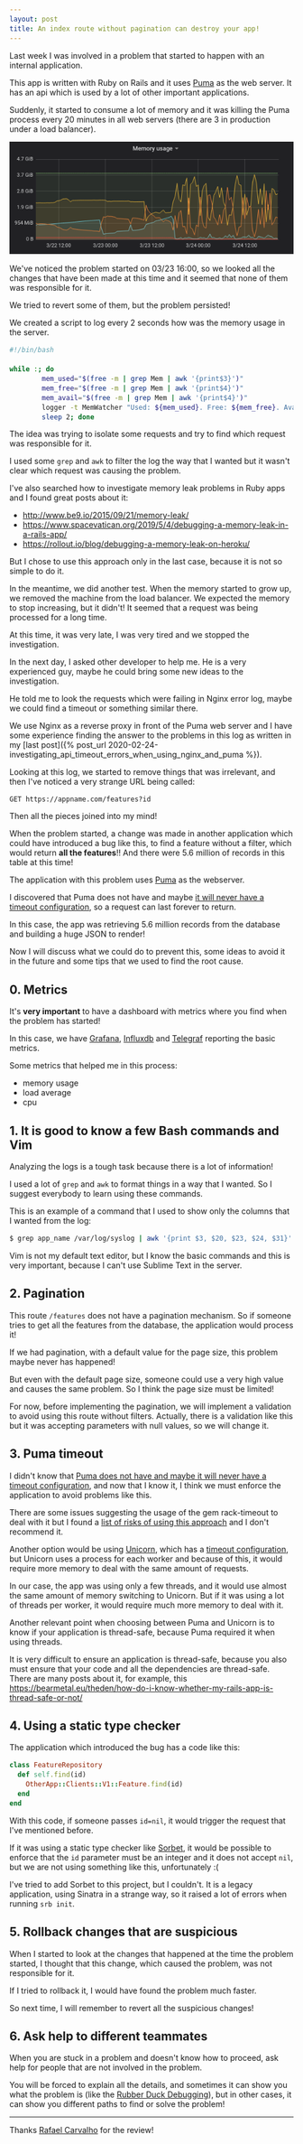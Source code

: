```yaml
---
layout: post
title: An index route without pagination can destroy your app!
---
```


Last week I was involved in a problem that started to happen with an internal
application.

This app is written with Ruby on Rails and it uses [Puma](https://puma.io/) as
the web server. It has an api which is used by a lot of other important
applications.

Suddenly, it started to consume a lot of memory and it was killing the Puma
process every 20 minutes in all web servers (there are 3 in production under a
load balancer).

![memory chart](../images/pagination_1.png)

We've noticed the problem started on 03/23 16:00, so we looked all the changes
that have been made at this time and it seemed that none of them was responsible
for it.

We tried to revert some of them, but the problem persisted!

We created a script to log every 2 seconds how was the memory usage in the server.

```bash
#!/bin/bash

while :; do
        mem_used="$(free -m | grep Mem | awk '{print$3}')"
        mem_free="$(free -m | grep Mem | awk '{print$4}')"
        mem_avail="$(free -m | grep Mem | awk '{print$4}')"
        logger -t MemWatcher "Used: ${mem_used}. Free: ${mem_free}. Available: ${mem_avail}.";
        sleep 2; done
```

The idea was trying to isolate some requests and try to find which request was
responsible for it.

I used some `grep` and `awk` to filter the log the way that I wanted but it wasn't
clear which request was causing the problem.

I've also searched how to investigate memory leak problems in Ruby apps and I found
great posts about it:

- <http://www.be9.io/2015/09/21/memory-leak/>
- <https://www.spacevatican.org/2019/5/4/debugging-a-memory-leak-in-a-rails-app/>
- <https://rollout.io/blog/debugging-a-memory-leak-on-heroku/>

But I chose to use this approach only in the last case, because it is not so
simple to do it.

In the meantime, we did another test. When the memory started to grow up, we
removed the machine from the load balancer. We expected the memory to stop
increasing, but it didn't! It seemed that a request was being processed for a
long time.

At this time, it was very late, I was very tired and we stopped the investigation.

In the next day, I asked other developer to help me. He is a very experienced
guy, maybe he could bring some new ideas to the investigation.

He told me to look the requests which were failing in Nginx error log, maybe we could
find a timeout or something similar there.

We use Nginx as a reverse proxy in front of the Puma web server and I have some
experience finding the answer to the problems in this log as written in my [last
post]({% post_url 2020-02-24-investigating_api_timeout_errors_when_using_nginx_and_puma %}).

Looking at this log, we started to remove things that was irrelevant, and then
I've noticed a very strange URL being called:

```
GET https://appname.com/features?id
```

Then all the pieces joined into my mind!

When the problem started, a change was made in another application which could
have introduced a bug like this, to find a feature without a filter, which would
return **all the features**!! And there were 5.6 million of records in this table
at this time!

The application with this problem uses [Puma](https://puma.io) as the webserver.

I discovered that Puma does not have and maybe
[it will never have a timeout configuration](https://github.com/puma/puma/issues/1774),
so a request can last forever to return.

In this case, the app was retrieving 5.6 million records from the database and
building a huge JSON to render!

Now I will discuss what we could do to prevent this, some ideas to avoid it
in the future and some tips that we used to find the root cause.

## 0. Metrics

It's **very important** to have a dashboard with metrics where you find when the
problem has started!

In this case, we have [Grafana](https://grafana.com/),
[Influxdb](https://www.influxdata.com/) and
[Telegraf](https://www.influxdata.com/time-series-platform/telegraf/) reporting the basic metrics.

Some metrics that helped me in this process:
- memory usage
- load average
- cpu

## 1. It is good to know a few Bash commands and Vim

Analyzing the logs is a tough task because there is a lot of information!

I used a lot of `grep` and `awk` to format things in a way that I wanted.
So I suggest everybody to learn using these commands.

This is an example of a command that I used to show only the columns that I wanted
from the log:

```bash
$ grep app_name /var/log/syslog | awk '{print $3, $20, $23, $24, $31}' > /tmp/requests
```

Vim is not my default text editor, but I know the basic commands and this is very
important, because I can't use Sublime Text in the server.

## 2. Pagination

This route `/features` does not have a pagination mechanism. So if someone
tries to get all the features from the database, the application would process
it!

If we had pagination, with a default value for the page size, this problem maybe
never has happened!

But even with the default page size, someone could use a very high value and
causes the same problem. So I think the page size must be limited!

For now, before implementing the pagination, we will implement a validation to
avoid using this route without filters. Actually, there is a validation like this
but it was accepting parameters with null values, so we will change it.

## 3. Puma timeout

I didn't know that
[Puma does not have and maybe it will never have a timeout configuration](https://github.com/puma/puma/issues/1774),
 and now that I know it, I think we must enforce the application to avoid problems
 like this.

There are some issues suggesting the usage of the gem rack-timeout to deal with
it but I found a [list of risks of using this approach](https://github.com/sharpstone/rack-timeout/blob/master/doc/risks.md)
and I don't recommend it.

Another option would be using [Unicorn](https://yhbt.net/unicorn/), which has a
[timeout configuration](https://github.com/defunkt/unicorn/blob/master/lib/unicorn/configurator.rb#L243),
but Unicorn uses a process for each worker and because of this, it would require
more memory to deal with the same amount of requests.

In our case, the app was using only a few threads, and it would use
almost the same amount of memory switching to Unicorn. But if it was using a lot
of threads per worker, it would require much more memory to deal with it.

Another relevant point when choosing between Puma and Unicorn is to know if your
application is thread-safe, because Puma required it when using threads.

It is very difficult to ensure an application is thread-safe, because you also
must ensure that your code and all the dependencies are thread-safe. There are
many posts about it, for example, this <https://bearmetal.eu/theden/how-do-i-know-whether-my-rails-app-is-thread-safe-or-not/>

## 4. Using a static type checker

The application which introduced the bug has a code like this:

```ruby
class FeatureRepository
  def self.find(id)
    OtherApp::Clients::V1::Feature.find(id)
  end
end
```

With this code, if someone passes `id=nil`, it would trigger the request that I've
mentioned before.

If it was using a static type checker like [Sorbet](https://sorbet.org/), it
would be possible to enforce that the `id` parameter must be an integer and it
does not accept `nil`, but we are not using something like this, unfortunately :(

I've tried to add Sorbet to this project, but I couldn't. It is a legacy application,
using Sinatra in a strange way, so it raised a lot of errors when running
`srb init`.

## 5. Rollback changes that are suspicious

When I started to look at the changes that happened at the time the problem started,
I thought that this change, which caused the problem, was not responsible for it.

If I tried to rollback it, I would have found the problem much faster.

So next time, I will remember to revert all the suspicious changes!

## 6. Ask help to different teammates

When you are stuck in a problem and doesn't know how to proceed, ask help for
people that are not involved in the problem.

You will be forced to explain all the details, and sometimes it can show you
what the problem is (like the [Rubber Duck Debugging](https://rubberduckdebugging.com/)), but in
other cases, it can show you different paths to find or solve the problem!


---

Thanks [Rafael Carvalho](https://github.com/zinho) for the review!